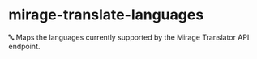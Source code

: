# mirage-translate-languages
🔤 Maps the languages currently supported by the Mirage Translator API endpoint.
